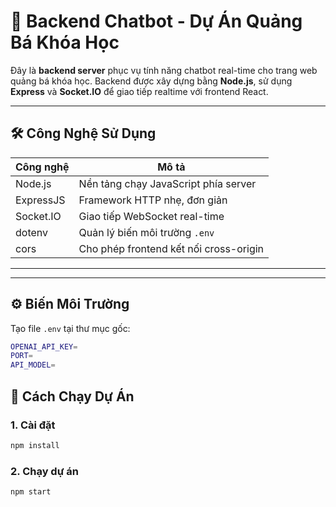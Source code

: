 # 🤖 Backend Chatbot - Dự Án Quảng Bá Khóa Học

Đây là **backend server** phục vụ tính năng chatbot real-time cho trang web quảng bá khóa học. Backend được xây dựng bằng **Node.js**, sử dụng **Express** và **Socket.IO** để giao tiếp realtime với frontend React.

---

## 🛠 Công Nghệ Sử Dụng

| Công nghệ | Mô tả                                  |
| --------- | -------------------------------------- |
| Node.js   | Nền tảng chạy JavaScript phía server   |
| ExpressJS | Framework HTTP nhẹ, đơn giản           |
| Socket.IO | Giao tiếp WebSocket real-time          |
| dotenv    | Quản lý biến môi trường `.env`         |
| cors      | Cho phép frontend kết nối cross-origin |

---

---

## ⚙️ Biến Môi Trường

Tạo file `.env` tại thư mục gốc:

```bash
OPENAI_API_KEY=
PORT=
API_MODEL=
```

## 🚀 Cách Chạy Dự Án

### 1. Cài đặt

```bash
npm install
```

### 2. Chạy dự án

```bash
npm start
```
